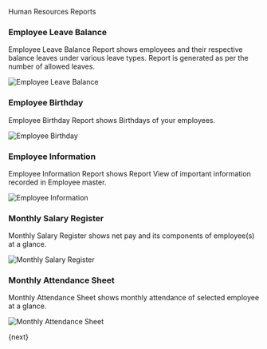 Human Resources Reports

### Employee Leave Balance

Employee Leave Balance Report shows employees and their respective balance leaves under various leave types. Report is generated as per the number of allowed leaves.

<img alt="Employee Leave Balance" class="screenshot" src="{{url_prefix}}/assets/img/human-resources/employee-leave-balance-report.png">

### Employee Birthday

Employee Birthday Report shows Birthdays of your employees.

<img alt="Employee Birthday" class="screenshot" src="{{url_prefix}}/assets/img/human-resources/employee-birthday-report.png">

### Employee Information

Employee Information Report shows Report View of important information recorded in Employee master.

<img alt="Employee Information" class="screenshot" src="{{url_prefix}}/assets/img/human-resources/employee-information-report.png">

### Monthly Salary Register

Monthly Salary Register shows net pay and its components of employee(s) at a glance.

<img alt="Monthly Salary Register" class="screenshot" src="{{url_prefix}}/assets/img/human-resources/monthly-salary-register-report.png">


### Monthly Attendance Sheet

Monthly Attendance Sheet shows monthly attendance of selected employee at a glance.

<img alt="Monthly Attendance Sheet" class="screenshot" src="{{url_prefix}}/assets/img/human-resources/monthly-attendance-sheet-report.png">

{next}
